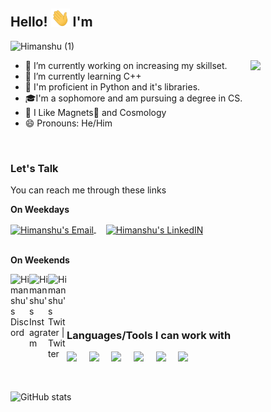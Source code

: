 ## Hello! <img src="https://github.com/ABSphreak/ABSphreak/blob/master/gifs/Hi.gif" width="30px"> I'm        

![Himanshu (1)](https://user-images.githubusercontent.com/85930567/130409887-7c0452c9-89ff-4a22-adb3-e3a47e9fbd1d.png)

 <img src="https://komarev.com/ghpvc/?username=himanshubalani&color=15003d&style=flat-square&label=Visitors" align="right" width="120px"/>

     
- 🔭 I’m currently working on increasing my skillset.
- 🌱 I’m currently learning C++
- 🥇 I'm proficient in Python and it's libraries.
- 🎓I'm a sophomore and am pursuing a degree in CS.
- 🌟 I Like Magnets🧲 and Cosmology
- 😄 Pronouns: He/Him
</br>

### Let's Talk

You can reach me through these links

**On Weekdays**

<a href="mailto:himanshubalaniworks@gmail.com">
  <img align="center" alt="Himanshu's Email" width="30px" src="https://upload.wikimedia.org/wikipedia/commons/7/7e/Gmail_icon_%282020%29.svg" />
</a> &nbsp;&nbsp;&nbsp;
<a href="https://www.linkedin.com/in/himanshubalani/">
  <img align="center" alt="Himanshu's LinkedIN" width="30px" src="https://raw.githubusercontent.com/peterthehan/peterthehan/master/assets/linkedin.svg" />
</a>

<br/>
<br/>


**On Weekends**

<a href="https://discordapp.com/users/759807486831099928">
  <img align="left" alt="Himanshu's Discord" width="30px" src="https://github.com/peterthehan/peterthehan/blob/master/assets/discord.svg" />
</a> &nbsp;&nbsp;&nbsp;&nbsp;
<a href="https://instagram.com/himanshubalani">
  <img align="left" alt="Himanshu's Instagram" width="30px" src="https://upload.wikimedia.org/wikipedia/commons/e/e7/Instagram_logo_2016.svg" />
</a> &nbsp;&nbsp;&nbsp;
<a href="https://twitter.com/himanshubalani5">
  <img align="left" alt="Himanshu's Twitter | Twitter" width="30px" src="https://raw.githubusercontent.com/peterthehan/peterthehan/master/assets/twitter.svg" />
</a>


<br/> <br/>

### Languages/Tools I can work with
<div align="left"><span>
  
  <img width="40px" src="https://img.icons8.com/color/240/000000/c-programming.png" /> &nbsp;&nbsp;&nbsp;
  <img width="40px" src="https://img.icons8.com/color/240/000000/c-plus-plus-logo.png" /> &nbsp;&nbsp;&nbsp;
  <img width="40px" src="https://img.icons8.com/color/48/000000/python--v1.png"/> &nbsp;&nbsp;&nbsp;
  <img width="40px" src="https://img.icons8.com/office/80/000000/markdown.png"/> &nbsp;&nbsp;&nbsp;
  <img width="40px" src="https://img.icons8.com/color/144/000000/windows-10.png"/> &nbsp;&nbsp;&nbsp;
  <img width="40px" src="https://img.icons8.com/fluency/144/000000/visual-studio-code-2019.png"/> 

  </br>
  
![GitHub stats](https://github-readme-stats.vercel.app/api?username=himanshubalani&show_icons=true&theme=outrun)
 </p

